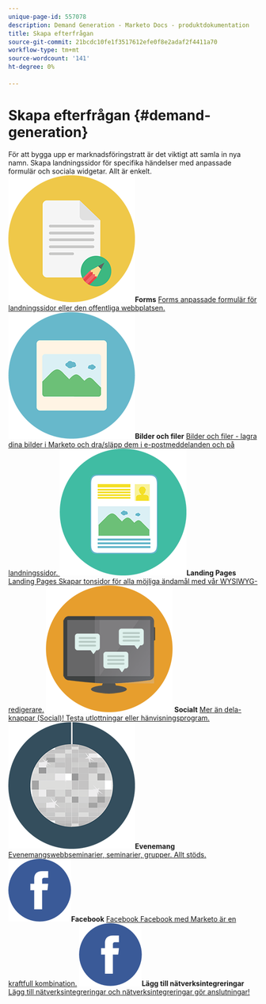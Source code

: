 ```yaml
---
unique-page-id: 557078
description: Demand Generation - Marketo Docs - produktdokumentation
title: Skapa efterfrågan
source-git-commit: 21bcdc10fe1f3517612efe0f8e2adaf2f4411a70
workflow-type: tm+mt
source-wordcount: '141'
ht-degree: 0%

---
```



# Skapa efterfrågan {#demand-generation}

För att bygga upp er marknadsföringstratt är det viktigt att samla in nya namn. Skapa landningssidor för specifika händelser med anpassade formulär och sociala widgetar. Allt är enkelt.
**![Forms](assets/documents-bookmarks-16.png)Forms** [Forms anpassade formulär för landningssidor eller den offentliga webbplatsen.](https://docs.marketo.com/display/DOCS/Forms)     **![Bilder och filer ](assets/graphic-design-tools-06.png)Bilder och filer** [Bilder och filer - lagra dina bilder i Marketo och dra/släpp dem i e-postmeddelanden och på landningssidor.  ](https://docs.marketo.com/display/DOCS/Images+and+Files)     **![Landing Pages ](assets/office-artboard-80.png)Landing Pages** [Landing Pages Skapar tonsidor för alla möjliga ändamål med vår WYSIWYG-redigerare.](https://docs.marketo.com/pages/viewpage.action?pageId=2359689)     **![Socialt ](assets/chat-messages-18.png) Socialt** [ Mer än dela-knappar (Social)! Testa utlottningar eller hänvisningsprogram.](https://docs.marketo.com/display/DOCS/Social)     **![Händelser ](assets/party-10.png)Evenemang** [Evenemangswebbseminarier, seminarier, grupper. Allt stöds.](https://docs.marketo.com/pages/viewpage.action?pageId=2949755)     **![Facebook ](assets/facebook-icon.png)Facebook** [ Facebook Facebook med Marketo är en kraftfull kombination.](https://docs.marketo.com/display/DOCS/Facebook)     **![Lägg till nätverksintegreringar ](assets/facebook-icon.png)Lägg till nätverksintegreringar** [Lägg till nätverksintegreringar och nätverksintegreringar gör anslutningar!](https://docs.marketo.com/display/DOCS/Ad+Network+Integrations)
